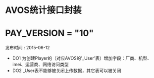 AVOS统计接口封装
=======

PAY_VERSION = "10" 
====
发布时间 : 2015-06-12
* DO1 为创建Player的（对应AVOS的'_User'表）增加字段：厂商、机型、imei、运营商、网络访问类型
* DO2 _User表不能够被关闭上传数据，其它表可以被关闭